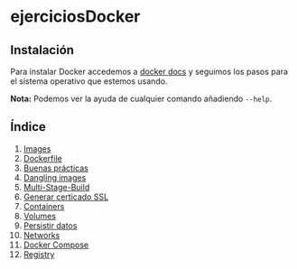 # ejerciciosDocker

## Instalación

Para instalar Docker accedemos a [docker docs](https://docs.docker.com/install/) y seguimos los pasos para el sistema operativo que estemos usando.

**Nota:** Podemos ver la ayuda de cualquier comando añadiendo `--help`.

## Índice

1. [Images](./contenido/images.md)
2. [Dockerfile](./contenido/dockerfile.md)
3. [Buenas prácticas](./contenido/buenas-practicas.md)
4. [Dangling images](./contenido/dangling-images.md)
5. [Multi-Stage-Build](./contenido/multi-stage-build.md)
6. [Generar certicado SSL](./contenido/generar-certificado-ssl.md)
7. [Containers](./contenido/containers.md)
8. [Volumes](./contenido/volumes.md)
9. [Persistir datos](./contenido/persistir-datos.md)
10. [Networks](./contenido/networks.md)
11. [Docker Compose](./contenido/docker-compose.md)
12. [Registry](./contenido/registry.md)
